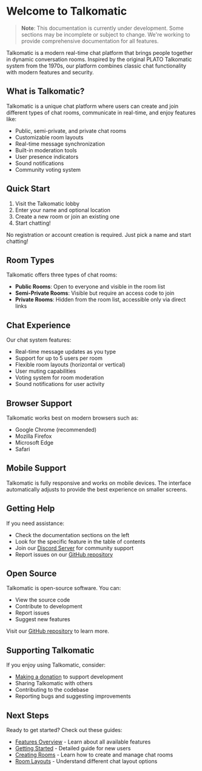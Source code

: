 # Welcome to Talkomatic

> **Note**: This documentation is currently under development. Some sections may be incomplete or subject to change. We're working to provide comprehensive documentation for all features.

Talkomatic is a modern real-time chat platform that brings people together in dynamic conversation rooms. Inspired by the original PLATO Talkomatic system from the 1970s, our platform combines classic chat functionality with modern features and security.

## What is Talkomatic?

Talkomatic is a unique chat platform where users can create and join different types of chat rooms, communicate in real-time, and enjoy features like:

- Public, semi-private, and private chat rooms
- Customizable room layouts
- Real-time message synchronization
- Built-in moderation tools
- User presence indicators
- Sound notifications
- Community voting system

## Quick Start

1. Visit the Talkomatic lobby
2. Enter your name and optional location
3. Create a new room or join an existing one
4. Start chatting!

No registration or account creation is required. Just pick a name and start chatting!

## Room Types

Talkomatic offers three types of chat rooms:

- **Public Rooms**: Open to everyone and visible in the room list
- **Semi-Private Rooms**: Visible but require an access code to join
- **Private Rooms**: Hidden from the room list, accessible only via direct links

## Chat Experience

Our chat system features:

- Real-time message updates as you type
- Support for up to 5 users per room
- Flexible room layouts (horizontal or vertical)
- User muting capabilities
- Voting system for room moderation
- Sound notifications for user activity

## Browser Support

Talkomatic works best on modern browsers such as:

- Google Chrome (recommended)
- Mozilla Firefox
- Microsoft Edge
- Safari

## Mobile Support

Talkomatic is fully responsive and works on mobile devices. The interface automatically adjusts to provide the best experience on smaller screens.

## Getting Help

If you need assistance:

- Check the documentation sections on the left
- Look for the specific feature in the table of contents
- Join our [Discord Server](https://discord.gg/CFFVxNby6A) for community support
- Report issues on our [GitHub repository](https://github.com/MohdYahyaMahmodi/talkomatic-classic)

## Open Source

Talkomatic is open-source software. You can:

- View the source code
- Contribute to development
- Report issues
- Suggest new features

Visit our [GitHub repository](https://github.com/MohdYahyaMahmodi/talkomatic-classic) to learn more.

## Supporting Talkomatic

If you enjoy using Talkomatic, consider:

- [Making a donation](https://talkomatic.co/donate.html) to support development
- Sharing Talkomatic with others
- Contributing to the codebase
- Reporting bugs and suggesting improvements

## Next Steps

Ready to get started? Check out these guides:

- [Features Overview](features-overview.md) - Learn about all available features
- [Getting Started](getting-started.md) - Detailed guide for new users
- [Creating Rooms](creating-rooms.md) - Learn how to create and manage chat rooms
- [Room Layouts](room-layouts.md) - Understand different chat layout options